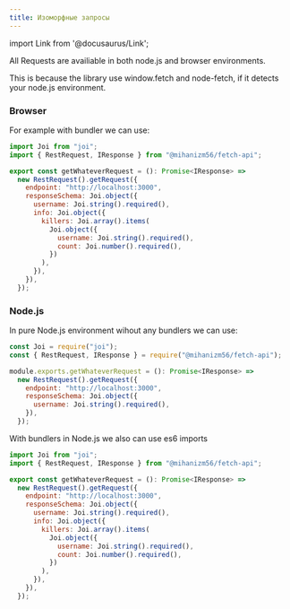 ```yaml
---
title: Изоморфные запросы
---
```


import Link from '@docusaurus/Link';

All Requests are availiable in both node.js and browser environments.

This is because the library use window.fetch and <Link to='https://github.com/node-fetch/node-fetch'>node-fetch</Link>, if it detects your node.js environment.

### Browser

For example with bundler we can use:

```javascript
import Joi from "joi";
import { RestRequest, IResponse } from "@mihanizm56/fetch-api";

export const getWhateverRequest = (): Promise<IResponse> =>
  new RestRequest().getRequest({
    endpoint: "http://localhost:3000",
    responseSchema: Joi.object({
      username: Joi.string().required(),
      info: Joi.object({
        killers: Joi.array().items(
          Joi.object({
            username: Joi.string().required(),
            count: Joi.number().required(),
          })
        ),
      }),
    }),
  });
```

### Node.js

In pure Node.js environment wihout any bundlers we can use:

```javascript
const Joi = require("joi");
const { RestRequest, IResponse } = require("@mihanizm56/fetch-api");

module.exports.getWhateverRequest = (): Promise<IResponse> =>
  new RestRequest().getRequest({
    endpoint: "http://localhost:3000",
    responseSchema: Joi.object({
      username: Joi.string().required(),
    }),
  });
```

With bundlers in Node.js we also can use es6 imports

```javascript
import Joi from "joi";
import { RestRequest, IResponse } from "@mihanizm56/fetch-api";

export const getWhateverRequest = (): Promise<IResponse> =>
  new RestRequest().getRequest({
    endpoint: "http://localhost:3000",
    responseSchema: Joi.object({
      username: Joi.string().required(),
      info: Joi.object({
        killers: Joi.array().items(
          Joi.object({
            username: Joi.string().required(),
            count: Joi.number().required(),
          })
        ),
      }),
    }),
  });
```
